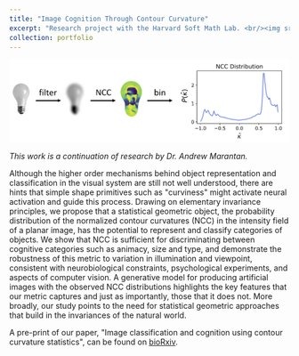 ```yaml
---
title: "Image Cognition Through Contour Curvature"
excerpt: "Research project with the Harvard Soft Math Lab. <br/><img src='/images/skiing.png' style='height:300px;'>"
collection: portfolio
---
```


![](/images/NCC_figures.png)

*This work is a continuation of research by Dr. Andrew Marantan.*

Although the higher order mechanisms behind object representation and classification in the visual system are still not well understood, there are hints that simple shape primitives such as "curviness" might activate neural activation and guide this process. Drawing on elementary invariance principles, we propose that a statistical geometric object, the probability distribution of the normalized contour curvatures (NCC) in the intensity field of a planar image, has the potential to represent and classify categories of objects.  We show that NCC is sufficient for discriminating between cognitive categories such as animacy, size and type, and demonstrate the robustness of this metric to variation in illumination and viewpoint, consistent with neurobiological constraints, psychological experiments, and aspects of computer vision. A generative model for producing artificial images with the observed NCC distributions highlights the key features that our metric captures and just as importantly, those that it does not. More broadly, our study points to the need for statistical geometric approaches that build in the invariances of the natural world.

A pre-print of our paper, "Image classification and cognition using contour curvature statistics", can be found on [bioRxiv](https://www.biorxiv.org/content/10.1101/2021.08.25.457634v1.full.pdf+html).
